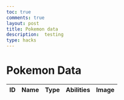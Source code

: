 ```yaml
---
toc: true
comments: true
layout: post
title: Pokemon data
description:  testing
type: hacks
---
```


<html lang="en">
<head>
    <meta charset="UTF-8">
    <meta name="viewport" content="width=device-width, initial-scale=1.0">
    <title>Pokemon Data Table</title>
    <style> 
        /* Add your CSS styles for the table here */
    </style>
</head>
<body>
   <script src="https://code.jquery.com/jquery-3.6.0.min.js"></script>
   <script>
        $(document).ready(function () {
            var apiUrl = "https://pokeapi.co/api/v2/pokemon?limit=151";
            function fetchPokemonData() {
                $.get(apiUrl, function (data) {
                    $.each(data.results, function (index, pokemon) {
                        $.get(pokemon.url, function (pokemonData) {
                            var abilities = pokemonData.abilities.map(function (ability) {
                                return ability.ability.name;
                            }).join(", ");
                            var types = pokemonData.types.map(function (type) {
                                return type.type.name;
                            }).join(", ");
                            var newRow = "<tr>" +
                                "<td>" + pokemonData.id + "</td>" +
                                "<td>" + pokemonData.name + "</td>" +
                                "<td>" + types + "</td>" +
                                "<td>" + abilities + "</td>" +
                                "<td><img src='" + pokemonData.sprites.front_default + "' alt='" + pokemonData.name + "'></td>" +
                                "</tr>";
                            $("#pokemonTable").append(newRow);
                        });
                    });
                });
            }
            fetchPokemonData();
        });
        $(document).ready(function () {
            $("#nameHeader").click(function () {
                sortTableByName();
            });
        });
        function sortTableByName() {
            var table, rows, switching, i, x, y, shouldSwitch;
            table = document.getElementById("pokemonTable");
            switching = true;
            while (switching) {
                switching = false;
                rows = table.getElementsByTagName("tr");
                for (i = 1; i < rows.length - 1; i++) {
                    shouldSwitch = false;
                    x = rows[i].getElementsByTagName("td")[1];
                    y = rows[i + 1].getElementsByTagName("td")[1];
                    if (x.innerHTML.toLowerCase() > y.innerHTML.toLowerCase()) {
                        shouldSwitch = true;
                        break;
                    }
                }
                if (shouldSwitch) {
                    rows[i].parentNode.insertBefore(rows[i + 1], rows[i]);
                    switching = true;
                }
            }
        }
    </script>

   <h1>Pokemon Data</h1>
   <table id="pokemonTable">
   	<thead>
		<tr>
			<th>ID</th>
			<th id="nameHeader">Name</th>
			<th>Type</th>
			<th>Abilities</th>
			<th>Image</th>
		</tr>
        </thead>
        <tbody>
            <!-- Pokemon data will be inserted here -->
        </tbody>
    </table>
</body>
</html>